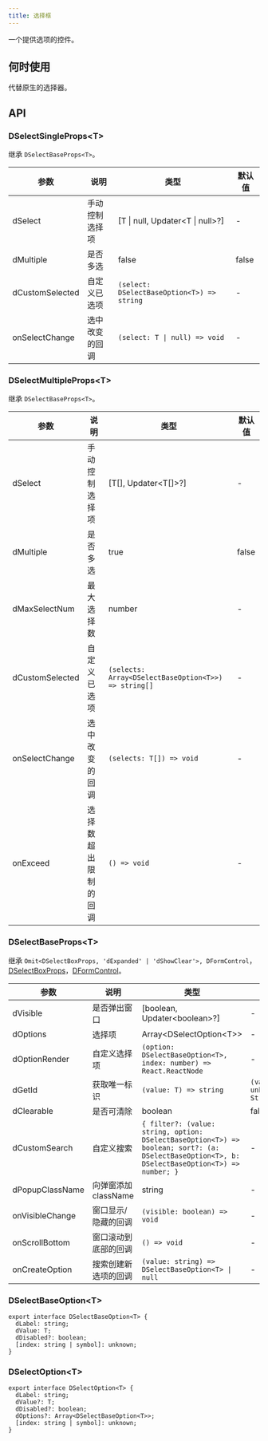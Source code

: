 ```yaml
---
title: 选择框
---
```


一个提供选项的控件。

## 何时使用

代替原生的选择器。

## API

### DSelectSingleProps\<T\>

继承 `DSelectBaseProps<T>`。

<!-- prettier-ignore-start -->
| 参数 | 说明 | 类型 | 默认值 | 
| --- | --- | --- | --- | 
| dSelect | 手动控制选择项 | [T \| null, Updater\<T \| null\>?] | - |
| dMultiple | 是否多选 | false | false |
| dCustomSelected | 自定义已选项 | `(select: DSelectBaseOption<T>) => string`  | - |
| onSelectChange | 选中改变的回调 | `(select: T \| null) => void` | - |
<!-- prettier-ignore-end -->

### DSelectMultipleProps\<T\>

继承 `DSelectBaseProps<T>`。

<!-- prettier-ignore-start -->
| 参数 | 说明 | 类型 | 默认值 | 
| --- | --- | --- | --- | 
| dSelect | 手动控制选择项 | [T[], Updater\<T[]\>?] | - |
| dMultiple | 是否多选 | true | false |
| dMaxSelectNum | 最大选择数 | number | - |
| dCustomSelected | 自定义已选项 | `(selects: Array<DSelectBaseOption<T>>) => string[]`  | - |
| onSelectChange | 选中改变的回调 | `(selects: T[]) => void` | - |
| onExceed | 选择数超出限制的回调 | `() => void` | - |
<!-- prettier-ignore-end -->

### DSelectBaseProps\<T\>

继承 `Omit<DSelectBoxProps, 'dExpanded' | 'dShowClear'>, DFormControl`，[DSelectBoxProps](/components/Interface#DSelectBoxProps)，[DFormControl](/components/Form#DFormControl)。

<!-- prettier-ignore-start -->
| 参数 | 说明 | 类型 | 默认值 | 
| --- | --- | --- | --- | 
| dVisible | 是否弹出窗口 | [boolean, Updater\<boolean\>?] | - |
| dOptions | 选择项 | Array\<DSelectOption\<T\>\> | - |
| dOptionRender | 自定义选择项 | `(option: DSelectBaseOption<T>, index: number) => React.ReactNode` | - |
| dGetId | 获取唯一标识 | `(value: T) => string` | `(value: unknown) => String(value)` |
| dClearable | 是否可清除 | boolean | false |
| dCustomSearch | 自定义搜索 | `{ filter?: (value: string, option: DSelectBaseOption<T>) => boolean; sort?: (a: DSelectBaseOption<T>, b: DSelectBaseOption<T>) => number; }` | - |
| dPopupClassName | 向弹窗添加 className | string | - |
| onVisibleChange | 窗口显示/隐藏的回调 | `(visible: boolean) => void` | - |
| onScrollBottom | 窗口滚动到底部的回调 | `() => void` | - |
| onCreateOption | 搜索创建新选项的回调 | `(value: string) => DSelectBaseOption<T> \| null` | - |
<!-- prettier-ignore-end -->

### DSelectBaseOption\<T\>

```tsx
export interface DSelectBaseOption<T> {
  dLabel: string;
  dValue: T;
  dDisabled?: boolean;
  [index: string | symbol]: unknown;
}
```

### DSelectOption\<T\>

```tsx
export interface DSelectOption<T> {
  dLabel: string;
  dValue?: T;
  dDisabled?: boolean;
  dOptions?: Array<DSelectBaseOption<T>>;
  [index: string | symbol]: unknown;
}
```
